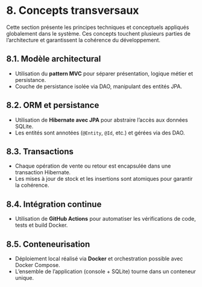 # 8. Concepts transversaux

Cette section présente les principes techniques et conceptuels appliqués globalement dans le système. Ces concepts touchent plusieurs parties de l’architecture et garantissent la cohérence du développement.

## 8.1. Modèle architectural

- Utilisation du **pattern MVC** pour séparer présentation, logique métier et persistance.
- Couche de persistance isolée via DAO, manipulant des entités JPA.

## 8.2. ORM et persistance

- Utilisation de **Hibernate avec JPA** pour abstraire l’accès aux données SQLite.
- Les entités sont annotées (`@Entity`, `@Id`, etc.) et gérées via des DAO.

## 8.3. Transactions

- Chaque opération de vente ou retour est encapsulée dans une transaction Hibernate.
- Les mises à jour de stock et les insertions sont atomiques pour garantir la cohérence.

## 8.4. Intégration continue

- Utilisation de **GitHub Actions** pour automatiser les vérifications de code, tests et build Docker.

## 8.5. Conteneurisation

- Déploiement local réalisé via **Docker** et orchestration possible avec Docker Compose.
- L’ensemble de l’application (console + SQLite) tourne dans un conteneur unique.

